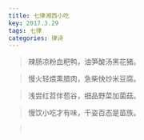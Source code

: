 ```yaml
---
title: 七律湘西小吃
key: 2017.3.29
tags: 七律
categories: 律诗
---
```


<blockquote class="blockquote-center">辣肠凉粉血粑鸭，油笋酸汤黑花猪。
</blockquote>
<blockquote class="blockquote-center">慢火轻煨熏腊肉，急柴快炒米豆腐。
</blockquote>
<blockquote class="blockquote-center">浅尝红苕伴苞谷，细品野菜加菌菇。
</blockquote>
<blockquote class="blockquote-center">慢饮小吃才有味，千姿百态是苗族。
</blockquote>
<blockquote class="blockquote-center"></br>
</blockquote>
